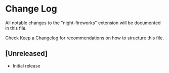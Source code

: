 # Change Log

All notable changes to the "night-fireworks" extension will be documented in this file.

Check [Keep a Changelog](http://keepachangelog.com/) for recommendations on how to structure this file.

## [Unreleased]

- Initial release